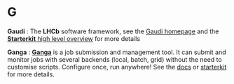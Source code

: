 # G

**Gaudi**
: The **LHCb** software framework, see the [Gaudi homepage](http://gaudi.web.cern.ch/gaudi/) and the [**Starterkit** high level overview](https://lhcb.github.io/starterkit-lessons/first-analysis-steps/davinci.html) for more details

**Ganga**
: [**Ganga**](https://github.com/ganga-devs/ganga) is a job submission and management tool. It can submit and monitor jobs with several backends (local, batch, grid) without the need to customise scripts. Configure once, run anywhere! See the [docs](https://ganga.readthedocs.io/en/latest/) or [starterkit](https://lhcb.github.io/starterkit-lessons/first-analysis-steps/davinci-grid.html) for more details.
